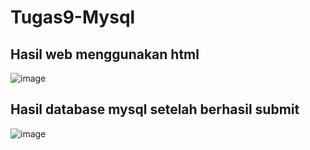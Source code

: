 # Tugas9-Mysql
## Hasil web menggunakan html
![image](https://github.com/user-attachments/assets/b14a7be7-4a48-426e-bf39-dac25e2af573)

## Hasil database mysql setelah berhasil submit
![image](https://github.com/user-attachments/assets/7e48e7bc-9828-4e88-87c1-f6f52cc3885a)
